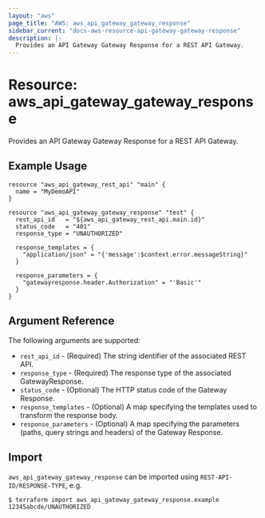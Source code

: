 ```yaml
---
layout: "aws"
page_title: "AWS: aws_api_gateway_gateway_response"
sidebar_current: "docs-aws-resource-api-gateway-gateway-response"
description: |-
  Provides an API Gateway Gateway Response for a REST API Gateway.
---
```


# Resource: aws_api_gateway_gateway_response

Provides an API Gateway Gateway Response for a REST API Gateway.

## Example Usage

```hcl
resource "aws_api_gateway_rest_api" "main" {
  name = "MyDemoAPI"
}

resource "aws_api_gateway_gateway_response" "test" {
  rest_api_id   = "${aws_api_gateway_rest_api.main.id}"
  status_code   = "401"
  response_type = "UNAUTHORIZED"

  response_templates = {
    "application/json" = "{'message':$context.error.messageString}"
  }

  response_parameters = {
    "gatewayresponse.header.Authorization" = "'Basic'"
  }
}
```

## Argument Reference

The following arguments are supported:

* `rest_api_id` - (Required) The string identifier of the associated REST API.
* `response_type` - (Required) The response type of the associated GatewayResponse.
* `status_code` - (Optional) The HTTP status code of the Gateway Response.
* `response_templates` - (Optional) A map specifying the templates used to transform the response body.
* `response_parameters` - (Optional) A map specifying the parameters (paths, query strings and headers) of the Gateway Response.

## Import

`aws_api_gateway_gateway_response` can be imported using `REST-API-ID/RESPONSE-TYPE`, e.g.

```
$ terraform import aws_api_gateway_gateway_response.example 12345abcde/UNAUTHORIZED
```
